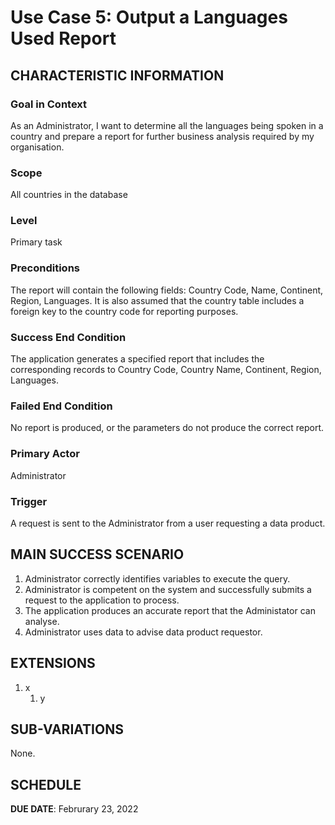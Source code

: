 # Use Case 5: Output a Languages Used Report

## CHARACTERISTIC INFORMATION

### Goal in Context
As an Administrator, I want to determine all the languages being spoken in a country and prepare a report for further business analysis required by my organisation.

### Scope
All countries in the database
### Level
Primary task
### Preconditions
The report will contain the following fields: Country Code, Name, Continent, Region, Languages. It is also assumed that the country table includes a foreign key to the country code for reporting purposes.
### Success End Condition
The application generates a specified report that includes the corresponding records to Country Code, Country Name, Continent, Region, Languages.
### Failed End Condition
No report is produced, or the parameters do not produce the correct report.
### Primary Actor
Administrator
### Trigger
A request is sent to the Administrator from a user requesting a data product.
## MAIN SUCCESS SCENARIO

1. Administrator correctly identifies variables to execute the query.   
2. Administrator is competent on the system and successfully submits a request to the application to process.
3. The application produces an accurate report that the Administator can analyse.
4. Administrator uses data to advise data product requestor.

## EXTENSIONS

1. x
    1. y

## SUB-VARIATIONS

None.

## SCHEDULE

**DUE DATE**: Februrary 23, 2022